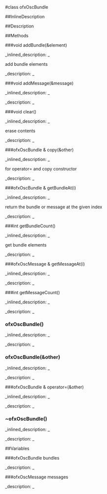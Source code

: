 #class ofxOscBundle


<!--
_visible: True_
_advanced: False_
_istemplated: False_
-->

##InlineDescription






##Description






##Methods



###void addBundle(&element)

<!--
_syntax: addBundle(&element)_
_name: addBundle_
_returns: void_
_returns_description: _
_parameters: const ofxOscBundle &element_
_access: public_
_version_started: 007_
_version_deprecated: _
_summary: _
_constant: False_
_static: False_
_visible: True_
_advanced: False_
-->

_inlined_description: _

add bundle elements 








_description: _








<!----------------------------------------------------------------------------->

###void addMessage(&message)

<!--
_syntax: addMessage(&message)_
_name: addMessage_
_returns: void_
_returns_description: _
_parameters: const ofxOscMessage &message_
_access: public_
_version_started: 007_
_version_deprecated: _
_summary: _
_constant: False_
_static: False_
_visible: True_
_advanced: False_
-->

_inlined_description: _








_description: _








<!----------------------------------------------------------------------------->

###void clear()

<!--
_syntax: clear()_
_name: clear_
_returns: void_
_returns_description: _
_parameters: _
_access: public_
_version_started: 007_
_version_deprecated: _
_summary: _
_constant: False_
_static: False_
_visible: True_
_advanced: False_
-->

_inlined_description: _

erase contents 








_description: _








<!----------------------------------------------------------------------------->

###ofxOscBundle & copy(&other)

<!--
_syntax: copy(&other)_
_name: copy_
_returns: ofxOscBundle &_
_returns_description: _
_parameters: const ofxOscBundle &other_
_access: public_
_version_started: 007_
_version_deprecated: _
_summary: _
_constant: False_
_static: False_
_visible: True_
_advanced: False_
-->

_inlined_description: _

for operator= and copy constructor 








_description: _








<!----------------------------------------------------------------------------->

###ofxOscBundle & getBundleAt(i)

<!--
_syntax: getBundleAt(i)_
_name: getBundleAt_
_returns: ofxOscBundle &_
_returns_description: _
_parameters: int i_
_access: public_
_version_started: 007_
_version_deprecated: _
_summary: _
_constant: False_
_static: False_
_visible: True_
_advanced: False_
-->

_inlined_description: _

return the bundle or message at the given index 








_description: _








<!----------------------------------------------------------------------------->

###int getBundleCount()

<!--
_syntax: getBundleCount()_
_name: getBundleCount_
_returns: int_
_returns_description: _
_parameters: _
_access: public_
_version_started: 007_
_version_deprecated: _
_summary: _
_constant: False_
_static: False_
_visible: True_
_advanced: False_
-->

_inlined_description: _

get bundle elements 








_description: _








<!----------------------------------------------------------------------------->

###ofxOscMessage & getMessageAt(i)

<!--
_syntax: getMessageAt(i)_
_name: getMessageAt_
_returns: ofxOscMessage &_
_returns_description: _
_parameters: int i_
_access: public_
_version_started: 007_
_version_deprecated: _
_summary: _
_constant: False_
_static: False_
_visible: True_
_advanced: False_
-->

_inlined_description: _








_description: _








<!----------------------------------------------------------------------------->

###int getMessageCount()

<!--
_syntax: getMessageCount()_
_name: getMessageCount_
_returns: int_
_returns_description: _
_parameters: _
_access: public_
_version_started: 007_
_version_deprecated: _
_summary: _
_constant: False_
_static: False_
_visible: True_
_advanced: False_
-->

_inlined_description: _








_description: _








<!----------------------------------------------------------------------------->

### ofxOscBundle()

<!--
_syntax: ofxOscBundle()_
_name: ofxOscBundle_
_returns: _
_returns_description: _
_parameters: _
_access: public_
_version_started: 007_
_version_deprecated: _
_summary: _
_constant: False_
_static: False_
_visible: True_
_advanced: False_
-->

_inlined_description: _








_description: _








<!----------------------------------------------------------------------------->

### ofxOscBundle(&other)

<!--
_syntax: ofxOscBundle(&other)_
_name: ofxOscBundle_
_returns: _
_returns_description: _
_parameters: const ofxOscBundle &other_
_access: public_
_version_started: 007_
_version_deprecated: _
_summary: _
_constant: False_
_static: False_
_visible: True_
_advanced: False_
-->

_inlined_description: _








_description: _








<!----------------------------------------------------------------------------->

###ofxOscBundle & operator=(&other)

<!--
_syntax: operator=(&other)_
_name: operator=_
_returns: ofxOscBundle &_
_returns_description: _
_parameters: const ofxOscBundle &other_
_access: public_
_version_started: 007_
_version_deprecated: _
_summary: _
_constant: False_
_static: False_
_visible: True_
_advanced: False_
-->

_inlined_description: _








_description: _








<!----------------------------------------------------------------------------->

### ~ofxOscBundle()

<!--
_syntax: ~ofxOscBundle()_
_name: ~ofxOscBundle_
_returns: _
_returns_description: _
_parameters: _
_access: public_
_version_started: 007_
_version_deprecated: _
_summary: _
_constant: False_
_static: False_
_visible: True_
_advanced: False_
-->

_inlined_description: _








_description: _








<!----------------------------------------------------------------------------->

##Variables



###ofxOscBundle bundles

<!--
_name: bundles_
_type: ofxOscBundle_
_access: private_
_version_started: 007_
_version_deprecated: _
_summary: _
_visible: True_
_constant: True_
_advanced: False_
-->

_description: _








<!----------------------------------------------------------------------------->

###ofxOscMessage messages

<!--
_name: messages_
_type: ofxOscMessage_
_access: private_
_version_started: 007_
_version_deprecated: _
_summary: _
_visible: True_
_constant: True_
_advanced: False_
-->

_description: _








<!----------------------------------------------------------------------------->


